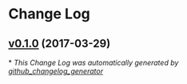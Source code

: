 # Change Log

## [v0.1.0](https://github.com/Chyroc/MyNote-MINA/tree/v0.1.0) (2017-03-29)


\* *This Change Log was automatically generated by [github_changelog_generator](https://github.com/skywinder/Github-Changelog-Generator)*